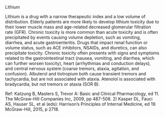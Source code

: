 Lithium

Lithium is a drug with a narrow therapeutic index and a low volume of distribution. Elderly patients are more likely to develop lithium toxicity due to their lower muscle mass and age-related decreased glomerular filtration rate (GFR). Chronic toxicity is more common than acute toxicity and is often precipitated by events causing volume depletion, such as vomiting, diarrhea, and acute gastroenteritis. Drugs that impact renal function or volume status, such as ACE inhibitors, NSAIDs, and diuretics, can also precipitate toxicity. Chronic toxicity often presents with signs and symptoms related to the gastrointestinal tract (nausea, vomiting, and diarrhea, which can further worsen toxicity), heart (arrhythmias and conduction delays), and central nervous system (coarse tremors, ataxia, agitation, and confusion). Albuterol and tiotropium both cause transient tremors and tachycardia, but are not associated with ataxia. Atenolol is associated with bradycardia, but not tremors or ataxia (SOR B).

Ref: Katzung B, Masters S, Trevor A: Basic and Clinical Pharmacology, ed 11. The McGraw-Hill Companies Inc, 2009, pp 487-508.  2) Kasper DL, Fauci AS, Hauser SL, et al (eds): Harrison’s Principles of Internal Medicine, ed 19. McGraw-Hill, 2015, p 2718.